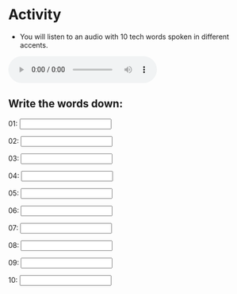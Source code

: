 # Activity

* You will listen to an audio with 10 tech words spoken in different accents.

<audio controls>
  <source src="./Audio01.mp3" type="audio/mpeg">
  Your browser does not support the audio element.
</audio>

## Write the words down:

01: <input type="text"/>

02: <input type="text"/>

03: <input type="text"/>

04: <input type="text"/>

05: <input type="text"/>

06: <input type="text"/>

07: <input type="text"/>

08: <input type="text"/>

09: <input type="text"/>

10: <input type="text"/>

